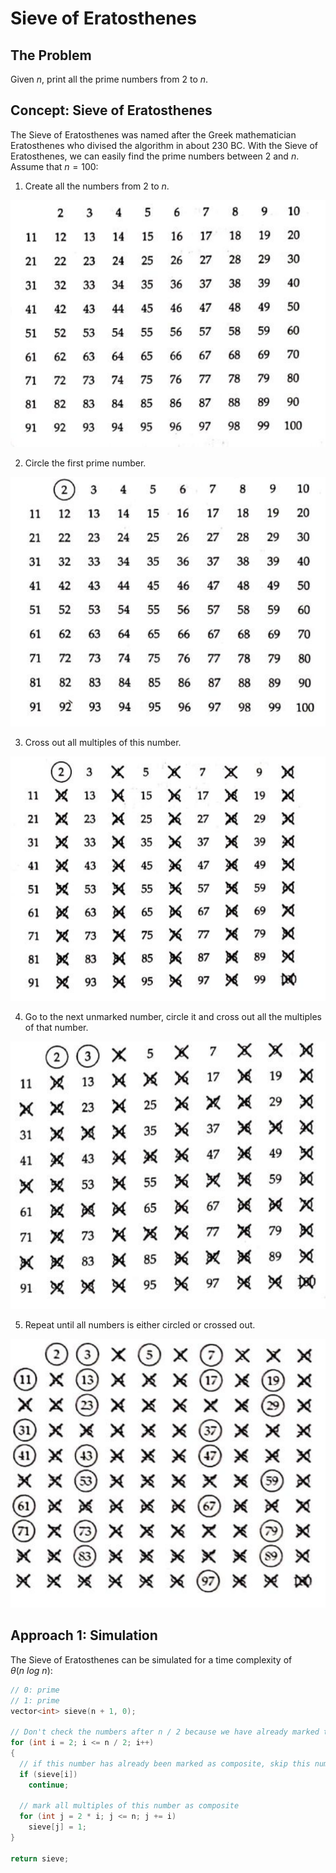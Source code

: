 # Sieve of Eratosthenes

## The Problem

Given $n$, print all the prime numbers from $2$ to $n$.

## Concept: Sieve of Eratosthenes

The Sieve of Eratosthenes was named after the Greek mathematician Eratosthenes who divised the algorithm in about $230$ BC. With the Sieve of Eratosthenes, we can easily find the prime numbers between $2$ and $n$. Assume that $n = 100$:

1. Create all the numbers from $2$ to $n$.

![Image](./images/init.png)

2. Circle the first prime number.

![Image](./images/first-prime.png)

3. Cross out all multiples of this number.

![Image](./images/first-cross.png)

4. Go to the next unmarked number, circle it and cross out all the multiples of that number.

![Image](./images/next-cross.png)

5. Repeat until all numbers is either circled or crossed out.

![Image](./images/final.png)

## Approach 1: Simulation

The Sieve of Eratosthenes can be simulated for a time complexity of $\theta(n \ log \ n)$:

```cpp
// 0: prime
// 1: prime
vector<int> sieve(n + 1, 0);

// Don't check the numbers after n / 2 because we have already marked them.
for (int i = 2; i <= n / 2; i++)
{
  // if this number has already been marked as composite, skip this number
  if (sieve[i])
    continue;

  // mark all multiples of this number as composite
  for (int j = 2 * i; j <= n; j += i)
    sieve[j] = 1;
}

return sieve;
```
